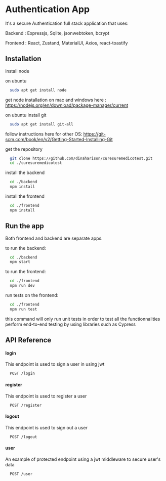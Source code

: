 # Authentication App

It's a secure Authentication full stack application
that uses:

Backend : Expressjs, Sqlite, jsonwebtoken, bcrypt

Frontend : React, Zustand, MaterialUI, Axios, react-toastify

## Installation

install node

on ubuntu

```bash
  sudo apt get install node
```

get node installation on mac and windows here : https://nodejs.org/en/download/package-manager/current

on ubuntu
install git

```bash
  sudo apt get install git-all
```

follow instructions here for other OS:
https://git-scm.com/book/en/v2/Getting-Started-Installing-Git

get the repository

```bash
  git clone https://github.com/dinaharison/curesuremedicotest.git
  cd ./curesuremedicotest
```

install the backend

```bash
  cd ./backend
  npm install
```

install the frontend

```bash
  cd ./frontend
  npm install
```

## Run the app

Both frontend and backend are separate apps.

to run the backend:

```bash
  cd ./backend
  npm start
```

to run the frontend:

```bash
  cd ./frontend
  npm run dev
```

run tests on the frontend:

```bash
  cd ./frontend
  npm run test
```

this command will only run unit tests
in order to test all the functionnalities
perform end-to-end testing by using libraries such as Cypress

## API Reference

#### login

This endpoint is used to sign a user in using jwt

```http
  POST /login
```

#### register

This endpoint is used to register a user

```http
  POST /register
```

#### logout

This endpoint is used to sign out a user

```http
  POST /logout
```

#### user

An example of protected endpoint using a jwt middleware to secure user's data

```http
  POST /user
```
